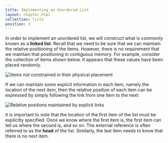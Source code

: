 ```yaml
---
title: Implementing an Unordered List
layout: chapter.html
collection: lists
position: 3
---
```


In order to implement an unordered list, we will construct what is
commonly known as a **linked list**. Recall that we need to be sure that
we can maintain the relative positioning of the items. However, there is
no requirement that we maintain that positioning in contiguous memory.
For example, consider the collection of items shown below. It appears that these values have been
placed randomly.

![Items not constrained in their physical
placement](figures/random-items.png)

If we can maintain some explicit information in each
item, namely the location of the next item, then the relative position of each item
can be expressed by simply following the link from one item to the next:

![Relative positions maintained by explicit
links](figures/explicit-links.png)

It is important to note that the location of the first item of the list
must be explicitly specified. Once we know where the first item is, the
first item can tell us where the second is, and so on. The external
reference is often referred to as the **head** of the list. Similarly,
the last item needs to know that there is no next item.

<!-- litpy lists/unordered_list.py -->
